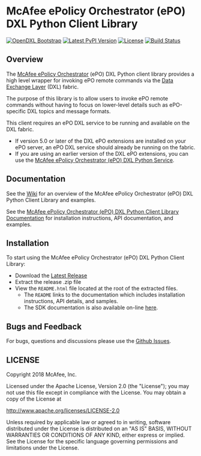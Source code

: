 # McAfee ePolicy Orchestrator (ePO) DXL Python Client Library
[![OpenDXL Bootstrap](https://img.shields.io/badge/Built%20With-OpenDXL%20Bootstrap-blue.svg)](https://github.com/opendxl/opendxl-bootstrap-python)
[![Latest PyPI Version](https://img.shields.io/pypi/v/dxlepoclient.svg)](https://pypi.python.org/pypi/dxlepoclient)
[![License](https://img.shields.io/badge/License-Apache%202.0-blue.svg)](https://opensource.org/licenses/Apache-2.0)
[![Build Status](https://travis-ci.org/opendxl/opendxl-epo-client-python.png?branch=master)](https://travis-ci.org/opendxl/opendxl-epo-client-python)

## Overview

The [McAfee ePolicy Orchestrator](https://www.mcafee.com/us/products/epolicy-orchestrator.aspx) (ePO) DXL Python
client library provides a high level wrapper for invoking ePO remote commands via the
[Data Exchange Layer](http://www.mcafee.com/us/solutions/data-exchange-layer.aspx) (DXL) fabric.

The purpose of this library is to allow users to invoke ePO remote commands without having to focus
on lower-level details such as ePO-specific DXL topics and message formats.

This client requires an ePO DXL service to be running and available on the DXL
fabric.

* If version 5.0 or later of the DXL ePO extensions are installed on your ePO
  server, an ePO DXL service should already be running on the fabric.
* If you are using an earlier version of the DXL ePO extensions, you can use the
  [McAfee ePolicy Orchestrator (ePO) DXL Python Service](https://github.com/opendxl/opendxl-epo-service-python).

## Documentation

See the [Wiki](https://github.com/opendxl/opendxl-epo-client-python/wiki) for an overview of the McAfee ePolicy Orchestrator (ePO) DXL Python Client Library and examples.

See the [McAfee ePolicy Orchestrator (ePO) DXL Python Client Library Documentation](https://opendxl.github.io/opendxl-epo-client-python/pydoc) for
installation instructions, API documentation, and examples.

## Installation

To start using the McAfee ePolicy Orchestrator (ePO) DXL Python Client Library:

* Download the [Latest Release](https://github.com/opendxl/opendxl-epo-client-python/releases/latest)
* Extract the release .zip file
* View the `README.html` file located at the root of the extracted files.
  * The `README` links to the documentation which includes installation instructions, API details, and samples.
  * The SDK documentation is also available on-line [here](https://opendxl.github.io/opendxl-epo-client-python/pydoc).

## Bugs and Feedback

For bugs, questions and discussions please use the [Github Issues](https://github.com/opendxl/opendxl-epo-client-python/issues).

## LICENSE

Copyright 2018 McAfee, Inc.

Licensed under the Apache License, Version 2.0 (the "License"); you may not use this file except in compliance with the License. You may obtain a copy of the License at

http://www.apache.org/licenses/LICENSE-2.0

Unless required by applicable law or agreed to in writing, software distributed under the License is distributed on an "AS IS" BASIS, WITHOUT WARRANTIES OR CONDITIONS OF ANY KIND, either express or implied. See the License for the specific language governing permissions and limitations under the License. 
